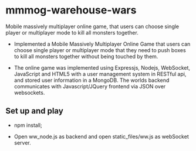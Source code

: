 # mmmog-warehouse-wars

Mobile massively multiplayer online game, that users can choose single player or multiplayer mode to kill all monsters together.

- Implemented a Mobile Massively Multiplayer Online Game that users can choose single player or
  multiplayer mode that they need to push boxes to kill all monsters together without being touched by them.

- The online game was implemented using Expressjs, Nodejs, WebSocket, JavaScript and HTML5 with a
  user management system in RESTful api, and stored user information in a MongoDB. The worlds backend communicates with Javascript/JQuery frontend via JSON over websockets.

## Set up and play

- npm install;

- Open ww_node.js as backend and open static_files/ww.js as webSocket server.
